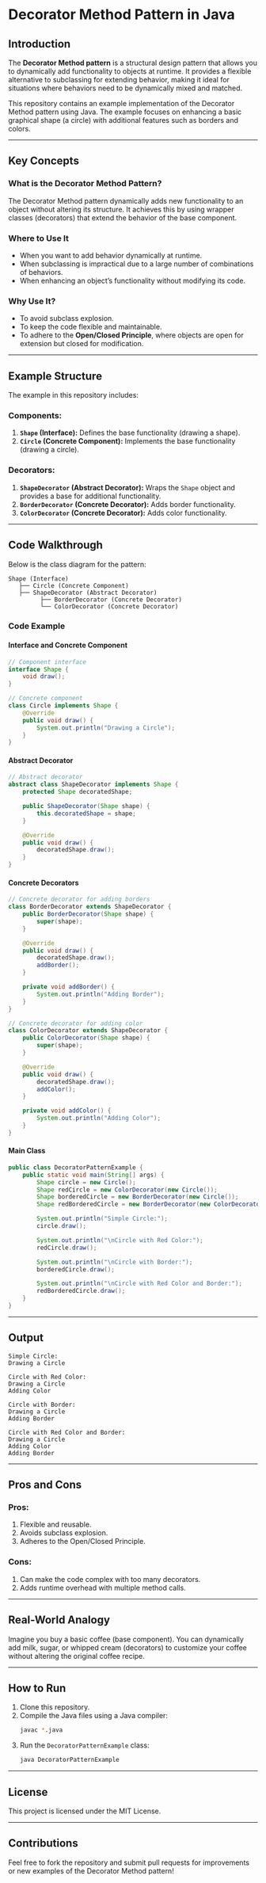 # Decorator Method Pattern in Java

## Introduction
The **Decorator Method pattern** is a structural design pattern that allows you to dynamically add functionality to objects at runtime. It provides a flexible alternative to subclassing for extending behavior, making it ideal for situations where behaviors need to be dynamically mixed and matched.

This repository contains an example implementation of the Decorator Method pattern using Java. The example focuses on enhancing a basic graphical shape (a circle) with additional features such as borders and colors.

---

## Key Concepts
### What is the Decorator Method Pattern?
The Decorator Method pattern dynamically adds new functionality to an object without altering its structure. It achieves this by using wrapper classes (decorators) that extend the behavior of the base component.

### Where to Use It
- When you want to add behavior dynamically at runtime.
- When subclassing is impractical due to a large number of combinations of behaviors.
- When enhancing an object’s functionality without modifying its code.

### Why Use It?
- To avoid subclass explosion.
- To keep the code flexible and maintainable.
- To adhere to the **Open/Closed Principle**, where objects are open for extension but closed for modification.

---

## Example Structure
The example in this repository includes:

### Components:
1. **`Shape` (Interface):** Defines the base functionality (drawing a shape).
2. **`Circle` (Concrete Component):** Implements the base functionality (drawing a circle).

### Decorators:
1. **`ShapeDecorator` (Abstract Decorator):** Wraps the `Shape` object and provides a base for additional functionality.
2. **`BorderDecorator` (Concrete Decorator):** Adds border functionality.
3. **`ColorDecorator` (Concrete Decorator):** Adds color functionality.

---

## Code Walkthrough
Below is the class diagram for the pattern:
```
Shape (Interface)
   ├── Circle (Concrete Component)
   ├── ShapeDecorator (Abstract Decorator)
         ├── BorderDecorator (Concrete Decorator)
         └── ColorDecorator (Concrete Decorator)
```

### Code Example

#### Interface and Concrete Component
```java
// Component interface
interface Shape {
    void draw();
}

// Concrete component
class Circle implements Shape {
    @Override
    public void draw() {
        System.out.println("Drawing a Circle");
    }
}
```

#### Abstract Decorator
```java
// Abstract decorator
abstract class ShapeDecorator implements Shape {
    protected Shape decoratedShape;

    public ShapeDecorator(Shape shape) {
        this.decoratedShape = shape;
    }

    @Override
    public void draw() {
        decoratedShape.draw();
    }
}
```

#### Concrete Decorators
```java
// Concrete decorator for adding borders
class BorderDecorator extends ShapeDecorator {
    public BorderDecorator(Shape shape) {
        super(shape);
    }

    @Override
    public void draw() {
        decoratedShape.draw();
        addBorder();
    }

    private void addBorder() {
        System.out.println("Adding Border");
    }
}

// Concrete decorator for adding color
class ColorDecorator extends ShapeDecorator {
    public ColorDecorator(Shape shape) {
        super(shape);
    }

    @Override
    public void draw() {
        decoratedShape.draw();
        addColor();
    }

    private void addColor() {
        System.out.println("Adding Color");
    }
}
```

#### Main Class
```java
public class DecoratorPatternExample {
    public static void main(String[] args) {
        Shape circle = new Circle();
        Shape redCircle = new ColorDecorator(new Circle());
        Shape borderedCircle = new BorderDecorator(new Circle());
        Shape redBorderedCircle = new BorderDecorator(new ColorDecorator(new Circle()));

        System.out.println("Simple Circle:");
        circle.draw();

        System.out.println("\nCircle with Red Color:");
        redCircle.draw();

        System.out.println("\nCircle with Border:");
        borderedCircle.draw();

        System.out.println("\nCircle with Red Color and Border:");
        redBorderedCircle.draw();
    }
}
```

---

## Output
```
Simple Circle:
Drawing a Circle

Circle with Red Color:
Drawing a Circle
Adding Color

Circle with Border:
Drawing a Circle
Adding Border

Circle with Red Color and Border:
Drawing a Circle
Adding Color
Adding Border
```

---

## Pros and Cons
### Pros:
1. Flexible and reusable.
2. Avoids subclass explosion.
3. Adheres to the Open/Closed Principle.

### Cons:
1. Can make the code complex with too many decorators.
2. Adds runtime overhead with multiple method calls.

---

## Real-World Analogy
Imagine you buy a basic coffee (base component). You can dynamically add milk, sugar, or whipped cream (decorators) to customize your coffee without altering the original coffee recipe.

---

## How to Run
1. Clone this repository.
2. Compile the Java files using a Java compiler:
   ```bash
   javac *.java
   ```
3. Run the `DecoratorPatternExample` class:
   ```bash
   java DecoratorPatternExample
   ```

---

## License
This project is licensed under the MIT License.

---

## Contributions
Feel free to fork the repository and submit pull requests for improvements or new examples of the Decorator Method pattern!

